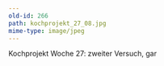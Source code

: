 ```yaml
---
old-id: 266
path: kochprojekt_27_08.jpg
mime-type: image/jpeg
---
```

Kochprojekt Woche 27:
zweiter Versuch, gar

